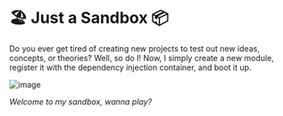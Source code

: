 # 🏖️ Just a Sandbox 📦

Do you ever get tired of creating new projects to test out new ideas, concepts, or theories? Well, so do I! Now, I simply create a new module, register it with the dependency injection container, and boot it up.

![image](https://github.com/tacosontitan/sandbox/assets/65432314/07b74e1f-b809-45d2-b6cf-7800db7efb4c)

*Welcome to my sandbox, wanna play?*

